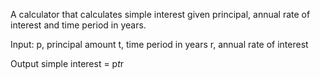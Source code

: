 
A calculator that calculates simple interest given principal, annual rate of interest and time period in years.

Input:
    p, principal amount
    t, time period in years
    r, annual rate of interest
    
Output
    simple interest = p*t*r
